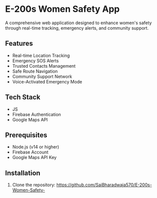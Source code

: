 # E-200s Women Safety App

A comprehensive web application designed to enhance women's safety through real-time tracking, emergency alerts, and community support.

## Features

- Real-time Location Tracking
- Emergency SOS Alerts
- Trusted Contacts Management
- Safe Route Navigation
- Community Support Network
- Voice-Activated Emergency Mode

## Tech Stack

- JS
- Firebase Authentication
- Google Maps API

## Prerequisites

- Node.js (v14 or higher)
- Firebase Account
- Google Maps API Key

## Installation

1. Clone the repository:
https://github.com/SaiBharadwaja570/E-200s-Women-Safety-
